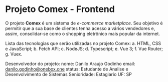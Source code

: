 # Projeto Comex - Frontend

O projeto **Comex** é um sistema de _e-commerce marketplace_. Seu objetivo é permitir que a sua base de clientes tenha acesso a vários vendedores e, assim, consolidar-se como o shopping eletrônico mais popular da internet.

Lista das tecnologias que serão utilizadas no projeto Comex:
a. HTML, CSS e JavaScript;
b. Fetch API;
c. NodeJS;
d. Typescript;
e. Vue 3;
f. Vue Router;
g. Vuex.

Desenvolvedor do projeto:
nome: Danilo Araujo Godinho
email: danilo.godinho@onebox.one
status: Estudante de Analise e Desenvolvimento de Sistemas
Senioridade: Estagiario
UF: SP